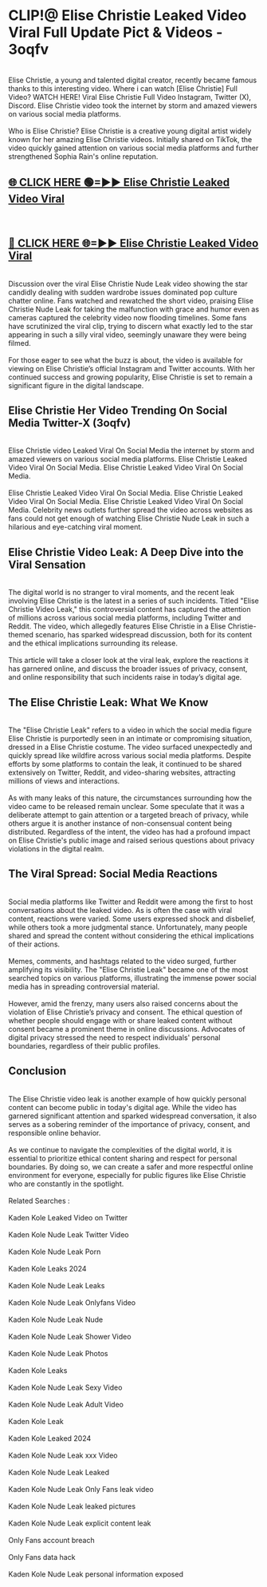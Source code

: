 # CLIP!@ Elise Christie Leaked Video Viral Full Update Pict & Videos - 3oqfv
<br>
Elise Christie, a young and talented digital creator, recently became famous thanks to this interesting video. Where i can watch [Elise Christie] Full Video? WATCH HERE! Viral Elise Christie Full Video Instagram, Twitter (X), Discord. Elise Christie video took the internet by storm and amazed viewers on various social media platforms.
<br><br>
Who is Elise Christie? Elise Christie is a creative young digital artist widely known for her amazing Elise Christie videos. Initially shared on TikTok, the video quickly gained attention on various social media platforms and further strengthened Sophia Rain's online reputation.
<br>
<h2><a href="https://bestclip.site?title=Elise_Christie">🌐 CLICK HERE 🟢=►► Elise Christie Leaked Video Viral</a></h2>
<br>
<h2><a href="https://bestclip.site?title=Elise_Christie">🔴 CLICK HERE 🌐=►► Elise Christie Leaked Video Viral</a></h2>
<br>
Discussion over the viral Elise Christie Nude Leak video showing the star candidly dealing with sudden wardrobe issues dominated pop culture chatter online. Fans watched and rewatched the short video, praising Elise Christie Nude Leak for taking the malfunction with grace and humor even as cameras captured the celebrity video now flooding timelines. Some fans have scrutinized the viral clip, trying to discern what exactly led to the star appearing in such a silly viral video, seemingly unaware they were being filmed.
<br><br>
For those eager to see what the buzz is about, the video is available for viewing on Elise Christie’s official Instagram and Twitter accounts. With her continued success and growing popularity, Elise Christie is set to remain a significant figure in the digital landscape.
<br>
<h2>Elise Christie Her Video Trending On Social Media Twitter-X (3oqfv)</h2>
<br>
Elise Christie video Leaked Viral On Social Media the internet by storm and amazed viewers on various social media platforms. Elise Christie Leaked Video Viral On Social Media. Elise Christie Leaked Video Viral On Social Media.
<br><br>
Elise Christie Leaked Video Viral On Social Media. Elise Christie Leaked Video Viral On Social Media. Elise Christie Leaked Video Viral On Social Media. Celebrity news outlets further spread the video across websites as fans could not get enough of watching Elise Christie Nude Leak in such a hilarious and eye-catching viral moment.
<br>
<h2>Elise Christie Video Leak: A Deep Dive into the Viral Sensation</h2>
<br>
The digital world is no stranger to viral moments, and the recent leak involving Elise Christie is the latest in a series of such incidents. Titled "Elise Christie Video Leak," this controversial content has captured the attention of millions across various social media platforms, including Twitter and Reddit. The video, which allegedly features Elise Christie in a Elise Christie-themed scenario, has sparked widespread discussion, both for its content and the ethical implications surrounding its release.
<br><br>
This article will take a closer look at the viral leak, explore the reactions it has garnered online, and discuss the broader issues of privacy, consent, and online responsibility that such incidents raise in today’s digital age.
<br>
<h2>The Elise Christie Leak: What We Know</h2>
<br>
The "Elise Christie Leak" refers to a video in which the social media figure Elise Christie is purportedly seen in an intimate or compromising situation, dressed in a Elise Christie costume. The video surfaced unexpectedly and quickly spread like wildfire across various social media platforms. Despite efforts by some platforms to contain the leak, it continued to be shared extensively on Twitter, Reddit, and video-sharing websites, attracting millions of views and interactions.
<br><br>
As with many leaks of this nature, the circumstances surrounding how the video came to be released remain unclear. Some speculate that it was a deliberate attempt to gain attention or a targeted breach of privacy, while others argue it is another instance of non-consensual content being distributed. Regardless of the intent, the video has had a profound impact on Elise Christie's public image and raised serious questions about privacy violations in the digital realm.
<br>
<h2>The Viral Spread: Social Media Reactions</h2>
<br>
Social media platforms like Twitter and Reddit were among the first to host conversations about the leaked video. As is often the case with viral content, reactions were varied. Some users expressed shock and disbelief, while others took a more judgmental stance. Unfortunately, many people shared and spread the content without considering the ethical implications of their actions.
<br><br>
Memes, comments, and hashtags related to the video surged, further amplifying its visibility. The "Elise Christie Leak" became one of the most searched topics on various platforms, illustrating the immense power social media has in spreading controversial material.
<br><br>
However, amid the frenzy, many users also raised concerns about the violation of Elise Christie’s privacy and consent. The ethical question of whether people should engage with or share leaked content without consent became a prominent theme in online discussions. Advocates of digital privacy stressed the need to respect individuals' personal boundaries, regardless of their public profiles.
<br>
<h2>Conclusion</h2>
<br>
The Elise Christie video leak is another example of how quickly personal content can become public in today's digital age. While the video has garnered significant attention and sparked widespread conversation, it also serves as a sobering reminder of the importance of privacy, consent, and responsible online behavior.
<br><br>
As we continue to navigate the complexities of the digital world, it is essential to prioritize ethical content sharing and respect for personal boundaries. By doing so, we can create a safer and more respectful online environment for everyone, especially for public figures like Elise Christie who are constantly in the spotlight.
<br><br>
Related Searches :
<br><br>
Kaden Kole Leaked Video on Twitter
<br><br>
Kaden Kole Nude Leak Twitter Video
<br><br>
Kaden Kole Nude Leak Porn
<br><br>
Kaden Kole Leaks 2024
<br><br>
Kaden Kole Nude Leak Leaks
<br><br>
Kaden Kole Nude Leak Onlyfans Video
<br><br>
Kaden Kole Nude Leak Nude
<br><br>
Kaden Kole Nude Leak Shower Video
<br><br>
Kaden Kole Nude Leak Photos
<br><br>
Kaden Kole Leaks
<br><br>
Kaden Kole Nude Leak Sexy Video
<br><br>
Kaden Kole Nude Leak Adult Video
<br><br>
Kaden Kole Leak
<br><br>
Kaden Kole Leaked 2024
<br><br>
Kaden Kole Nude Leak xxx Video
<br><br>
Kaden Kole Nude Leak Leaked
<br><br>
Kaden Kole Nude Leak Only Fans leak video
<br><br>
Kaden Kole Nude Leak leaked pictures
<br><br>
Kaden Kole Nude Leak explicit content leak
<br><br>
Only Fans account breach
<br><br>
Only Fans data hack
<br><br>
Kaden Kole Nude Leak personal information exposed